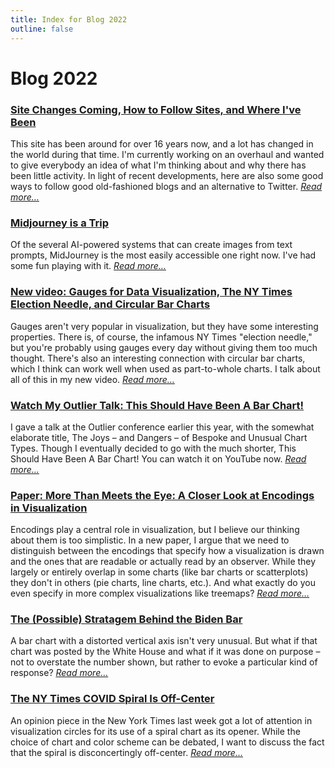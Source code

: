 ```yaml
---
title: Index for Blog 2022
outline: false
---
```


# Blog 2022

### <a href="/blog/2022/site-changes-coming-how-to-follow-sites-and-where-ive-been">Site Changes Coming, How to Follow Sites, and Where I've Been</a>
This site has been around for over 16 years now, and a lot has changed in the world during that time. I'm currently working on an overhaul and wanted to give everybody an idea of what I'm thinking about and why there has been little activity. In light of recent developments, here are also some good ways to follow good old-fashioned blogs and an alternative to Twitter. _<a href="/blog/2022/site-changes-coming-how-to-follow-sites-and-where-ive-been">Read more…</a>_

### <a href="/blog/2022/midjourney-is-a-trip">Midjourney is a Trip</a>
Of the several AI-powered systems that can create images from text prompts, MidJourney is the most easily accessible one right now. I've had some fun playing with it. _<a href="/blog/2022/midjourney-is-a-trip">Read more…</a>_

### <a href="/blog/2022/new-video-gauges-for-data-visualization-the-ny-times-election-needle-and-circular-bar-charts">New video: Gauges for Data Visualization, The NY Times Election Needle, and Circular Bar Charts</a>
Gauges aren't very popular in visualization, but they have some interesting properties. There is, of course, the infamous NY Times "election needle," but you're probably using gauges every day without giving them too much thought. There's also an interesting connection with circular bar charts, which I think can work well when used as part-to-whole charts. I talk about all of this in my new video. _<a href="/blog/2022/new-video-gauges-for-data-visualization-the-ny-times-election-needle-and-circular-bar-charts">Read more…</a>_

### <a href="/blog/2022/watch-my-outlier-talk-this-should-have-been-a-bar-chart">Watch My Outlier Talk: This Should Have Been A Bar Chart!</a>
I gave a talk at the Outlier conference earlier this year, with the somewhat elaborate title, The Joys – and Dangers – of Bespoke and Unusual Chart Types. Though I eventually decided to go with the much shorter, This Should Have Been A Bar Chart! You can watch it on YouTube now. _<a href="/blog/2022/watch-my-outlier-talk-this-should-have-been-a-bar-chart">Read more…</a>_

### <a href="/blog/2022/paper-more-than-meets-the-eye-a-closer-look-at-encodings-in-visualization">Paper: More Than Meets the Eye: A Closer Look at Encodings in Visualization</a>
Encodings play a central role in visualization, but I believe our thinking about them is too simplistic. In a new paper, I argue that we need to distinguish between the encodings that specify how a visualization is drawn and the ones that are readable or actually read by an observer. While they largely or entirely overlap in some charts (like bar charts or scatterplots) they don't in others (pie charts, line charts, etc.). And what exactly do you even specify in more complex visualizations like treemaps? _<a href="/blog/2022/paper-more-than-meets-the-eye-a-closer-look-at-encodings-in-visualization">Read more…</a>_

### <a href="/blog/2022/the-possible-stratagem-behind-the-biden-bar">The (Possible) Stratagem Behind the Biden Bar</a>
A bar chart with a distorted vertical axis isn't very unusual. But what if that chart was posted by the White House and what if it was done on purpose – not to overstate the number shown, but rather to evoke a particular kind of response? _<a href="/blog/2022/the-possible-stratagem-behind-the-biden-bar">Read more…</a>_

### <a href="/blog/2022/the-ny-times-covid-spiral-is-off-center">The NY Times COVID Spiral Is Off-Center</a>
An opinion piece in the New York Times last week got a lot of attention in visualization circles for its use of a spiral chart as its opener. While the choice of chart and color scheme can be debated, I want to discuss the fact that the spiral is disconcertingly off-center. _<a href="/blog/2022/the-ny-times-covid-spiral-is-off-center">Read more…</a>_

